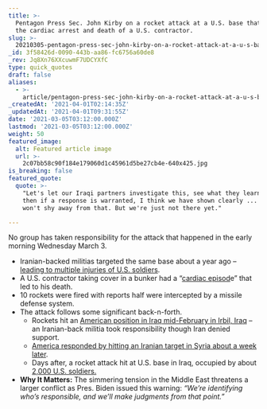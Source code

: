 ```yaml
---
title: >-
  Pentagon Press Sec. John Kirby on a rocket attack at a U.S. base that led to
  the cardiac arrest and death of a U.S. contractor.
slug: >-
  20210305-pentagon-press-sec-john-kirby-on-a-rocket-attack-at-a-u-s-base-that-led-to-the-cardiac
_id: 3f58426d-0090-443b-aa86-fc6756a60de8
_rev: Jq8Xn76XXcuwmF7UDCYXfC
type: quick_quotes
draft: false
aliases:
  - >-
    article/pentagon-press-sec-john-kirby-on-a-rocket-attack-at-a-u-s-base-that-led-to-the-cardiac-arrest-and-death-of-a-u-s-contractor/
_createdAt: '2021-04-01T02:14:35Z'
_updatedAt: '2021-04-01T09:31:55Z'
date: '2021-03-05T03:12:00.000Z'
lastmod: '2021-03-05T03:12:00.000Z'
weight: 50
featured_image:
  alt: Featured article image
  url: >-
    2c07bb58c90f184e179060d1c45961d5be27cb4e-640x425.jpg
is_breaking: false
featured_quote:
  quote: >-
    "Let's let our Iraqi partners investigate this, see what they learn, and
    then if a response is warranted, I think we have shown clearly ... that we
    won't shy away from that. But we're just not there yet."

---
```

No group has taken responsibility for the attack that happened in the early morning Wednesday March 3.

* Iranian-backed militias targeted the same base about a year ago – [leading to multiple injuries of U.S. soldiers](https://www.stripes.com/news/us/64-us-troops-suffered-traumatic-brain-injuries-from-iranian-missile-attack-as-casualty-total-continues-to-balloon-1.616914).
* A U.S. contractor taking cover in a bunker had a “[cardiac episod](https://www.defense.gov/Explore/News/Article/Article/2523044/any-response-to-early-morning-rocket-attack-will-wait-on-investigation/)e” that led to his death.
* 10 rockets were fired with reports half were intercepted by a missile defense system.
* The attack follows some significant back-n-forth.
  * Rockets hit an [American position in Iraq mid-February in Irbil, Ira](https://www.stripes.com/news/us/64-us-troops-suffered-traumatic-brain-injuries-from-iranian-missile-attack-as-casualty-total-continues-to-balloon-1.616914)[q](https://www.stripes.com/news/us/64-us-troops-suffered-traumatic-brain-injuries-from-iranian-missile-attack-as-casualty-total-continues-to-balloon-1.616914) – an Iranian-back militia took responsibility though Iran denied support.
  * [America responded by hitting an Iranian target in Syria about a week later](https://smarthernews.com/article/defense-secretary-lloyd-austin-on-the-u-s-bombing-a-target-in-syria-allegedly-used-by-iranian-back-militias-who-attacked-american-targets-last-week/).
  * Days after, a rocket attack hit at U.S. base in Iraq, occupied by about [2,000 U.S. soldiers.](https://www.cbsnews.com/news/rockets-strike-al-asad-airbase-iraq-hosting-us-troops/)
* **Why It Matters:** The simmering tension in the Middle East threatens a larger conflict as Pres. Biden issued this warning: _“We’re identifying who’s responsible, and we’ll make judgments from that point.”_